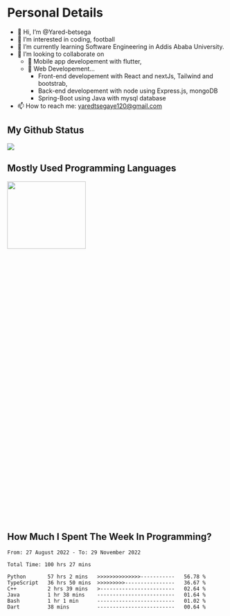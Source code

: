 <h1>Personal Details</h1>

- 👋 Hi, I’m @Yared-betsega
- 👀 I’m interested in coding, football
- 🌱 I’m currently learning Software Engineering in Addis Ababa University.
- 💞️ I’m looking to collaborate on
  - 💞️ Mobile app developement with flutter, 
  - 💞️ Web Developement...
    - Front-end developement with React and nextJs, Tailwind and bootstrab, 
    - Back-end developement with node using Express.js, mongoDB
    - Spring-Boot using Java with mysql database
- 📫 How to reach me: yaredtsegaye120@gmail.com

<h2>My Github Status</h2>
<img src = "https://github-readme-stats.vercel.app/api?username=Yared-betsega&&show_icons=true&title_color=ffffff&icon_color=bb2acf&text_color=daf7dc&bg_color=151515"/>

<h2>Mostly Used Programming Languages</h2>
<img  src="https://wakatime.com/share/@yared/2ea83f02-29da-45b1-ac83-e77e61ce9fc0.svg" width = "60%" height = "20%"/>



<h2>How Much I Spent The Week In Programming?</h2>
<!--START_SECTION:waka-->

```text
From: 27 August 2022 - To: 29 November 2022

Total Time: 100 hrs 27 mins

Python       57 hrs 2 mins   >>>>>>>>>>>>>>-----------   56.78 %
TypeScript   36 hrs 50 mins  >>>>>>>>>----------------   36.67 %
C++          2 hrs 39 mins   >------------------------   02.64 %
Java         1 hr 38 mins    -------------------------   01.64 %
Bash         1 hr 1 min      -------------------------   01.02 %
Dart         38 mins         -------------------------   00.64 %
```

<!--END_SECTION:waka-->

